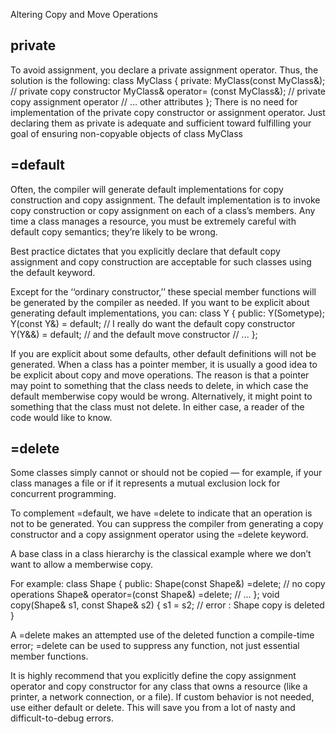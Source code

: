 Altering Copy and Move Operations



## private
To avoid assignment, you declare a private assignment operator.
Thus, the solution is the following:
class MyClass
{
private:
MyClass(const MyClass&); // private copy constructor
MyClass& operator= (const MyClass&); // private copy assignment operator
// … other attributes
};
There is no need for implementation of the private copy constructor or assignment operator. Just declaring them as private is adequate and sufficient toward fulfilling your goal of ensuring non-copyable objects of class MyClass





## =default
Often, the compiler will generate default implementations for copy construction and copy assignment. The default implementation is to invoke
copy construction or copy assignment on each of a class’s members.
Any time a class manages a resource, you must be extremely careful
with default copy semantics; they’re likely to be wrong.

Best practice dictates that you explicitly declare that default copy assignment and copy construction are acceptable for such classes using the default keyword.

Except for the ‘‘ordinary constructor,’’ these special member functions will be generated by the compiler as needed. If you want to be explicit about generating default implementations, you can:
class Y {
public:
  Y(Sometype);
  Y(const Y&) = default; // I really do want the default copy constructor
  Y(Y&&) = default; // and the default move constructor
  // ...
};

If you are explicit about some defaults, other default definitions will not be generated. When a class has a pointer member, it is usually a good idea to be explicit about copy and move operations. The reason is that a pointer may point to something that the class needs to delete, in which case the default memberwise copy would be wrong. Alternatively, it might point to something that the class must not delete. In either case, a reader of the code would like to know.



## =delete
Some classes simply cannot or should not be copied — for example, if
your class manages a file or if it represents a mutual exclusion lock for concurrent programming.

To complement =default, we have =delete to indicate that an operation is not to be generated. You can suppress the compiler from generating a copy constructor and a copy assignment operator using the =delete keyword.

 A base class in a class hierarchy is the classical example where we don’t want to allow a memberwise copy.

For example:
class Shape {
public:
  Shape(const Shape&) =delete; // no copy operations
  Shape& operator=(const Shape&) =delete;
  // ...
};
void copy(Shape& s1, const Shape& s2)
{
  s1 = s2; // error : Shape copy is deleted
}

A =delete makes an attempted use of the deleted function a compile-time error; =delete can be used to suppress any function, not just essential member functions.


It is highly recommend that you explicitly define the copy assignment operator and copy constructor for any class that owns a resource (like a printer, a
network connection, or a file). If custom behavior is not needed, use either
default or delete. This will save you from a lot of nasty and difficult-to-debug errors.
